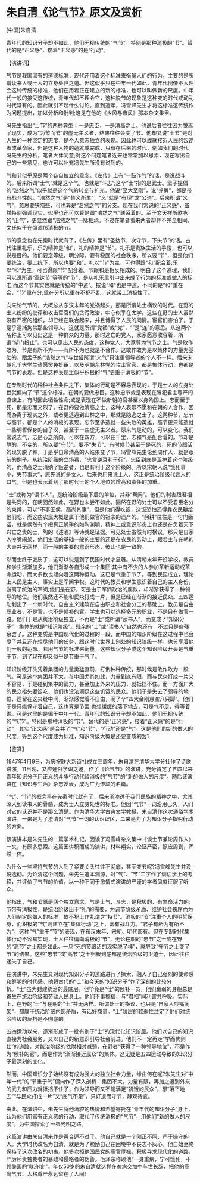 # [朱自清《论气节》原文及赏析](https://www.vrrw.net/wx/14601.html)

[中国]朱自清

青年代的知识分子却不如此，他们无视传统的“气节”。特别是那种消极的“节”。替代的是“正义感”，接着“正义感”的是“行动”。

【演讲词】

气节是我国固有的道德标准，现代还用着这个标准来衡量人们的行为，主要的是所谓读书人或士人的立身处世之道。但这似乎只在中年一代如此，青年代倒像不大理会这种传统的标准，他们在用着正在建立的新的标准，也可以叫做新的尺度。中年代一般的接受这传统，青年代却不理会它，这种脱节的现象是这种变的时代或动乱时代常有的。因此就引不起什么讨论。直到近年，冯雪峰先生才将这标准这传统作为问题提出，加以分析和批判;这是在他的《乡风与市风》那本杂文集里。

冯先生指出“士节”的两种典型：一是忠臣，一是清高之士。他说后者往往因为脱离了现实，成为“为节而节”的虚无主义者，结果往往会变了节。他却又说“士节”是对人生的一种坚定的态度，是个人意志独立的表现。因此也可以成就接近人民的叛逆者或革命家，但是这种人物的造就或完成，只有在后来的时代，例如我们的时代。冯先生的分析，笔者大体同意;对这个问题笔者近来也常常加以思索，现在写出自己的一些意见，也许可以补充冯先生所没有说到的。

气和节似乎原是两个各自独立的意念。《左传》上有“一鼓作气”的话，是说战斗的。后来所谓“士气”就是这个气，也就是“斗志”;这个“士”指的是武士。孟子提倡的“浩然之气”似乎就是这个气的转变与扩充。他说“至大至刚”，说“养勇”，都是带有战斗性的。“浩然之气”是“集义所生”，“义”就是“有理”或“公道”。后来所谓“义气”，意思要狭隘些，可也算是“浩然之气”的分支。现在我们常说的“正义感”，虽然特别强调现实，似乎也还可以算是跟“浩然之气”联系着的。至于文天祥所歌咏的“正气”，更显然跟“浩然之气”一脉相承。不过在笔者看来两者却并不完全相同，文氏似乎在强调那消极的节。



节的意念也在先秦时代就有了，《左传》里有“圣达节，次守节，下失节”的话。古代注重礼乐，乐的精神是“和”，礼的精神是“节”。礼乐是贵族生活的手段，也可以说是目的。他们要定等级，明分际，要有稳固的社会秩序，所以要“节”，但是他们要统治，要上统下，所以也要“和”。礼以“节”为主，可也得跟“和”配合着;乐以“和”为主，可也得跟“节”配合着。节跟和是相反相成的。明白了这个道理，我们可以说所谓“圣达节”等等的“节”，是从礼乐里引申出来成了行为的标准或做人的标准;而这个节其实也就是传统的“中道”。按说“和”也是中道，不同的是“和”重在合，“节”重在分;重在分所以重在不犯不乱，这就带上消极性了。

向来论气节的，大概总从东汉末年的党祸起头。那是所谓处士横议的时代。在野的士人纷纷的批评和攻击宦官们的贪污政治，中心似乎在太学。这些在野的士人虽然没有严密的组织，却已经在联合起来，并且博得了人民的同情。宦官们害怕了，于是乎逮捕拘禁那些领导人。这就是所谓“党锢”或“党”，“”是“连”的意思。从这两个名称上可以见出这是一种群众的力量。那时逃亡的党人，家家愿意收容着，所谓“望门投止”，也可以见出人民的态度，这种党人，大家尊为气节之士。气是敢作敢为，节是有所不为——有所不为也就是不合作。这敢作敢为是以集体的力量为基础的，跟孟子的“浩然之气”与世俗所谓“义气”只注重领导者的个人不一样。后来宋朝几千大学生请愿罢免奸臣，以及明朝东林党的攻击宦官，都是集体行动，也都是气节的表现。但是这种表现里似乎积极的“气”更重于消极的“节”。

在专制时代的种种社会条件之下，集体的行动是不容易表现的，于是士人的立身处世就偏向了“节”这个标准。在朝的要做忠臣。这种忠节或是表现在冒犯君主尊严的直谏上，有时因此牺牲性命;或是表现在不做新朝的官甚至以身殉国上。忠而至于死，那是忠而又烈了。在野的要做清高之士，这种人表示不愿和在朝的人合作，因而游离于现实之外，或者更逃避到山林之中，那就是隐逸之士了。这两种节，忠节与高节，都是个人的消极的表现。忠节至多造就一些失败的英雄，高节更只能造就一些明哲保身的自了汉，甚至于一些虚无主义者。原来气是动的，可以变化。我们常说志气，志是心之所向，可以在四方，可以在千里，志和气是配合着的。节却是静的，不变的，所以要“守节”。要不“失节”。有时候节甚至于是死的，死的节跟活的现实脱了榫，于是乎自命清高的人结果变了节，冯雪峰先生论到周作人，就是眼前的例子。从统治阶级的立场看，“忠言逆耳利于行”，忠臣到底是卫护着这个阶级的，而清高之士消纳了叛逆者，也是有利于这个阶级的。所以宋朝人说“饿死事小，失节事大”，原先说的是女人，后来也用来说士人，这正是统治阶级代言人的口气，但是也表示着到了那时代士的个人地位的增高和责任的加重。

“士”或称为“读书人”，是统治阶级最下层的单位，并非“帮闲”。他们的利害跟君相是共同的，在朝固然如此，在野也未尝不如此。固然在野的处士可以不受君臣名分的束缚，可以“不事王侯，高尚其事”，但是他们得吃饭，这饭恐怕还得靠农民耕给他们吃，而这些农民大概是属于他们做官的祖宗的遗产的。“躬耕”往往是一句门面话，就是偶然有个把真正躬耕的如陶渊明，精神上或意识形态上也还是在负着天下兴亡之责的士，陶的《述酒》等诗就是证据。可见处士虽然有时横议，那只是自家人吵嘴闹架，他们生活的基础一般的主要的还是在农民的劳动上，跟君主与在朝的大夫并无两样，而一般的主要的意识形态，彼此也是一致的。

然而士终于变质了，这可以说是到了民国时代才显著。从清朝末年开设学校，教员和学生渐渐加多，他们渐渐各自形成一个集团;其中有不少的人参加革新运动或革命运动，而大多数也倾向着这两种运动。这已是气重于节了。等到民国成立，理论上人民是主人，事实上是军阀争权。这时代的教员和学生意识着自己的主人身份，游离了统治的军阀;他们是在野，可是由于军阀政治的腐败，却渐渐获得了一种领导的地位。他们虽然还不能和民众打成一片，但是已经在渐渐的接近民众。五四运动划出了一个新时代。自由主义建筑在自由职业和社会分工的基础上。教员是自由职业者，不是官，也不是候补的官。学生也可以选择多元的职业，不是只有做官一路。他们于是从统治阶级独立，不再是“士”或所谓“读书人”，而变成了“知识分子”，集体的就是“知识阶级”。残余的“士”或“读书人”自然也还有，不过只是些残余罢了。这种变质是中国现代化的过程的一段，而中国的知识阶级在这过程中也会尽了并且还在想尽他们的任务，跟这时代世界上别处的知识阶级一样，也分享着他们一般的运命。若用气节的标准来衡量，这些知识分子或这个知识阶级开头是气重于节，到了现在却又似乎是节重于气了。

知识阶级开头凭着集团的力量勇猛直前，打倒种种传统，那时候是敢作敢为一股气。可是这个集团并不大，在中国尤其如此，力量到底有限，而与民众打成一片又不容易，于是碰到集中的武力，甚至加上外来的压力，就抵挡不住。而一方面广大的民众抬头要饭吃，他们也没法满足这些饥饿的民众。他们于是失去了领导的地位，逗留在这夹缝中间，渐渐感觉着不自由，闹了个“四大金刚悬空八只脚”。他们于是只能保守着自己，这也算是节罢;也想缓缓的落下地去，可是气不足，得等着瞧。可是这里的是偏于中年一代。青年代的知识分子却不如此，他们无视传统的“气节”。特别是那种消极的“节”。替代的是“正义感”，接着“正义感”的是“行动”，其实“正义感”是合并了“气”和“节”，“行动”还是“气”。这是他们的新的做人的尺度。等到这个尺度成为标准，知识阶级大概是还要变质的罢?

【鉴赏】

1947年4月9日，为庆祝联大新诗社成立三周年，朱自清在清华大学分社作了诗歌讲演。11日晚，又应通俗学识之邀，作了《论气节》的演讲，充分肯定了五四以来青年知识分子用正义的斗争行动代替消极的“气节”的“新的做人的尺度”。随后该演讲在《知识与生活》杂志发表，成为广为传颂的名篇。

“气”、“节”的概念早在先秦时代就有了，后来渐渗透于我们民族的精神之中，尤其深入到读书人的骨髓，成为士人立身处世的标准。但因“气节”一词沿用已久，人们对它的认识并不是那么清楚。作为清华大学古典文学教授，朱自清作这次通俗学术演讲，一来是为了澄清对“气节”一词的认识误区，二来是为了为知识分子指明行动的方向。

该演讲本是朱先生的一篇学术札记，因读了冯雪峰杂文集中《谈士节兼论周作人》一文，有颇多思索。这篇因讲稿而成的演讲，材料翔实，论证严密，照应周到，浑然一体。

为什么一些坚持气节的人到了紧要关头往往不彻底，甚至变节呢?冯雪峰先生并没说透彻。为论清这个问题，朱先生追本溯源，对“气”、“节”二字作了训诂学上的考释，并评价了气节的价值，以一种不同于激情式演讲的严谨的学者风度征服了听众。

他指出，气和节原是两个独立意念，气是士气、斗志，是积极的、有生命活力的;节带有消极性，是统治阶级出于“礼”的需要，为调节阶级矛盾、维护社会秩序而为人们制定的做人的标准，故不犯上作乱谓之“持节”。消极的“节”注重个人的明哲保身，而积极的“气”则建立在“集体行动”之上，富有战斗力。“君子有所为有所不为”，这种“气”重于“节”的表现，在东汉末年、宋朝、明代都有。但在专制时代集体行动不容易实现，士人往往偏向消极的“节”，无论在朝的“忠节”之士或在野的“高节”之士都是如此。一旦“死的节跟活的现实脱了榫”，就导致“守节之士变了节”的结果。这些“忠节”或“高节”之士归根到底都是统治阶级的卫道士，因此往往迷失了自己。

在演讲中，朱先生又对现代知识分子的道路进行了探索，融入了自己强烈的使命感和鲜明的时代感。他将古代的“士”和今天的“知识分子”作了深刻的比较分析。“士”虽为封建统治的最底层，但毕竟是“仕”的候补一员，他们羸弱的身躯总是寄生在统治阶级和劳动人民身上。他们不事稼穑，与“君相”同利害共呼吸。实际上，在野的“士”与在朝的“士”并无两样。所谓处士的横议，也只是“自家人吵嘴闹架”，都属于统治阶级内部矛盾，有话好商量。“士”阶层的软弱性注定了他们对统治阶级的反抗是不彻底的。

五四运动以来，逐渐形成了一批有别于“士”的现代化知识阶层。他们以自己的知识直接为社会服务，又以自己的新意识引导社会前进。他们不一定再走“学而优则仕”的道路，对统治阶级的依附相对减弱，在野者“获得了一种领导地位”，不是作为“候补的官”，而是作为“渐渐接近民众”的集体。这无疑是五四运动导致的知识分子最深刻的变化。

然而，中国知识分子始终没有成为强大的独立社会力量，缘由何在呢?朱先生对“中年一代”的“节重于气”偏向作了深入剖析：集团不大，力量有限，再加之遭到外来的武力和压力就抵挡不住了，作为领导而又不能满足“饥饿的民众”，想“落下地去”“与民众打成一片”又“底气不足”，只好退而守节，静观待变。

由此，在演讲中，朱先生将他满腔的热情和希望寄托在“青年代的知识分子”身上，认为他们用富有正义感的行动，取代了传统消极的“气节”，用他们“新的做人的尺度”，为中国探索了一条光明之路。

这篇演讲由朱自清来作是再合适不过了。他自己就是一个刚正不阿、严于操守的人。大学时代改名为自清，就是为了勉励自己在困境中不丧志不灰心，他自始至终保持了这次改名的初衷。他多次拒绝国民党的高官厚禄，积极寻求现代化的道路，严厉斥责独裁者的暴政和侵略者的伪善。毛泽东称颂他“一身重病，宁可饿死，不领美国的‘救济粮’”。年仅50岁的朱自清就这样在贫病交加中与世长辞，把他的高尚气节、人格尊严永远留在了人间!

